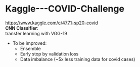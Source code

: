 # Kaggle---COVID-Challenge
https://www.kaggle.com/c/4771-sp20-covid
<br> **CNN Classifier**:<br> transfer learning with VGG-19 

- To be improved:
  - Ensemble 
  - Early stop by validation loss
  - Data imbalance (~5x less training data for covid cases)
